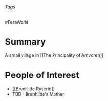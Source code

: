 ###### Tags

#FeraWorld

# Summary
A small village in [[The Principality of Arnvoren]]

# People of Interest

- [[Brunhilde Ryserin]]
-  TBD -  Brunhilde's Mother  
